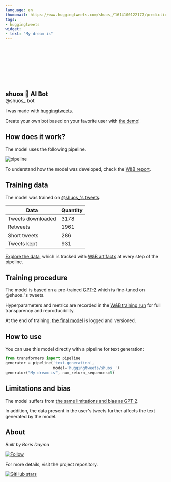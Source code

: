 ```yaml
---
language: en
thumbnail: https://www.huggingtweets.com/shuos_/1614100122177/predictions.png
tags:
- huggingtweets
widget:
- text: "My dream is"
---
```


<div>
<div style="width: 132px; height:132px; border-radius: 50%; background-size: cover; background-image: url('https://pbs.twimg.com/profile_images/1357159293229891584/r4barENi_400x400.jpg')">
</div>
<div style="margin-top: 8px; font-size: 19px; font-weight: 800">shuos 🤖 AI Bot </div>
<div style="font-size: 15px">@shuos_ bot</div>
</div>

I was made with [huggingtweets](https://github.com/borisdayma/huggingtweets).

Create your own bot based on your favorite user with [the demo](https://colab.research.google.com/github/borisdayma/huggingtweets/blob/master/huggingtweets-demo.ipynb)!

## How does it work?

The model uses the following pipeline.

![pipeline](https://github.com/borisdayma/huggingtweets/blob/master/img/pipeline.png?raw=true)

To understand how the model was developed, check the [W&B report](https://app.wandb.ai/wandb/huggingtweets/reports/HuggingTweets-Train-a-model-to-generate-tweets--VmlldzoxMTY5MjI).

## Training data

The model was trained on [@shuos_'s tweets](https://twitter.com/shuos_).

| Data | Quantity |
| --- | --- |
| Tweets downloaded | 3178 |
| Retweets | 1961 |
| Short tweets | 286 |
| Tweets kept | 931 |

[Explore the data](https://wandb.ai/wandb/huggingtweets/runs/275hjd6n/artifacts), which is tracked with [W&B artifacts](https://docs.wandb.com/artifacts) at every step of the pipeline.

## Training procedure

The model is based on a pre-trained [GPT-2](https://huggingface.co/gpt2) which is fine-tuned on @shuos_'s tweets.

Hyperparameters and metrics are recorded in the [W&B training run](https://wandb.ai/wandb/huggingtweets/runs/4ozxmlq6) for full transparency and reproducibility.

At the end of training, [the final model](https://wandb.ai/wandb/huggingtweets/runs/4ozxmlq6/artifacts) is logged and versioned.

## How to use

You can use this model directly with a pipeline for text generation:

```python
from transformers import pipeline
generator = pipeline('text-generation',
                     model='huggingtweets/shuos_')
generator("My dream is", num_return_sequences=5)
```

## Limitations and bias

The model suffers from [the same limitations and bias as GPT-2](https://huggingface.co/gpt2#limitations-and-bias).

In addition, the data present in the user's tweets further affects the text generated by the model.

## About

*Built by Boris Dayma*

[![Follow](https://img.shields.io/twitter/follow/borisdayma?style=social)](https://twitter.com/intent/follow?screen_name=borisdayma)

For more details, visit the project repository.

[![GitHub stars](https://img.shields.io/github/stars/borisdayma/huggingtweets?style=social)](https://github.com/borisdayma/huggingtweets)
